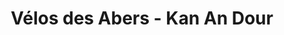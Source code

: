 ---
title: "Vélos des Abers - Kan An Dour"
url: /lannilis/velos-des-abers-kan-an-dour/
shop: Fahrrad
---